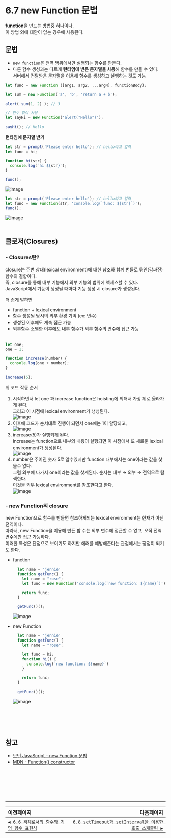 # 6.7 new Function 문법   
**function**을 만드는 방법중 하나이다.   
이 방법 외에 대안이 없는 경우에 사용된다.   

## 문법
- `new function`은 전역 범위에서만 실행되는 함수를 만든다.
- 다른 함수 생성과는 다르게 **런타임에 받은 문자열을 사용**해 함수를 만들 수 있다.   
  서버에서 전달받은 문자열을 이용해 함수를 생성하고 실행하는 것도 가능
```javascript
let func = new Function ([arg1, arg2, ...argN], functionBody);
```
```javascript
let sum = new Function('a', 'b', 'return a + b');

alert( sum(1, 2) ); // 3
```
```javascript
// 인수 없이 사용
let sayHi = new Function('alert("Hello")');

sayHi(); // Hello
```
**런타임에 문자열 받기**

```javascript
let str = prompt('Please enter hello'); // hello라고 입력
let func = hi;

function hi(str) {
  console.log(`hi ${str}`);
}

func();
```
![image](https://user-images.githubusercontent.com/70567818/128462638-64cb278b-c308-4439-8f9e-22267bbddadc.png)
```javascript
let str = prompt('Please enter hello'); // hello라고 입력
let func = new Function(str, 'console.log(`func: ${str}`)');
func();
```
![image](https://user-images.githubusercontent.com/70567818/128462599-e589b06c-6c95-4153-bb30-3aea6c3ffa22.png)   
　   
## 클로저(Closures)
### - Closures란?
closure는 주변 상태(lexical environment)에 대한 참조와 함께 번들로 묶인(감싸진) 함수의 결합이다.   
즉, closure를 통해 내부 기능에서 외부 기능의 범위에 액세스할 수 있다.   
JavaScript에서 기능이 생성될 때마다 기능 생성 시 closure가 생성된다.   

더 쉽게 말하면
- function + lexical environment
- 함수 생성될 당시의 외부 환경 기억 (ex: 변수)
- 생성된 이후에도 계속 접근 가능
- 외부함수 소멸한 이후에도 내부 함수가 외부 함수의 변수에 접근 가능   
　   
```javascript
let one;
one = 1;

function increase(number) {
  console.log(one + number);
}

increase(5);
```
위 코드 작동 순서
1. 시작하면서 let one 과 increase function은 hoisting에 의해서 가장 위로 올라가게 된다.   
그리고 이 시점에 lexical environment가 생성된다.   
  ![image](https://user-images.githubusercontent.com/70567818/128459445-2bbad0b2-125a-4dce-a5a0-5984b01a06a0.png)   
2. 이후에 코드가 순서대로 진행이 되면서 one에는 1이 할당되고,   
  ![image](https://user-images.githubusercontent.com/70567818/128459559-5de038f4-22cc-4538-9ba4-759390b6f4ad.png)   
3. increase(5)가 실행되게 된다.   
increase는 function으로 내부의 내용이 실행되면 이 시점에서 또 새로운 lexical environment가 생성된다.   
  ![image](https://user-images.githubusercontent.com/70567818/128459844-be0e576b-7b5d-4187-abe9-1c304e568ff3.png)   
4. number은 주어진 숫자 5로 알수있지만 function 내부에서는 one이라는 값을 찾을수 없다.   
그럼 외부에 나가서 one이라는 값을 찾게된다. 순서는 내부 → 외부 → 전역으로 탐색한다.   
이것을 외부 lexical environment를 참조한다고 한다.   
  ![image](https://user-images.githubusercontent.com/70567818/128460359-eb819712-f532-4468-b257-dc84ad2f5784.png)
　   
### - new Function의 closure
new Function으로 함수를 만들면 참조하게되는 lexical environment는 현재가 아닌 전역이다.   
따라서, new Function을 이용해 만든 함 수는 외부 변수에 접근할 수 없고, 오직 전역 변수에만 접근 가능하다.   
이러한 특성은 단점으로 보이기도 하지만 에러를 예방해준다는 관점에서는 장점이 되기도 한다.   
- function
  ```javascript
    let name = 'jennie'
    function getFunc() {
      let name = "rose";
      let func = new Function('console.log(`new function: ${name}`)');

      return func;
    }

    getFunc()();
  ```
  ![image](https://user-images.githubusercontent.com/70567818/128465920-fb611c13-4610-405e-bbef-11abbafaacff.png)   
  
- new Function
  ```javascript
    let name = 'jennie'
    function getFunc() {
      let name = "rose";

      let func = hi;
      function hi() {
        console.log(`new function: ${name}`)
      }

      return func;
    }

    getFunc()();
  ```
  ![image](https://user-images.githubusercontent.com/70567818/128465860-305cdb7c-a58d-409a-ad8b-c3c3b09e4a21.png)

　   
　    
　      
## 참고   
- [모던 JavaScript - new Function 문법](https://ko.javascript.info/new-function)
- [MDN - Function() constructor](https://developer.mozilla.org/en-US/docs/Web/JavaScript/Reference/Global_Objects/Function/Function)
　   
　   
　   
　   
　   
　   
---   
|이전페이지|다음페이지|
|:---|---:|
|[`◀ 6.6 객체로서의 함수와 기명 함수 표현식`](./6.6_function-object.md)|[`6.8 setTimeout과 setInterval을 이용한 호출 스케줄링 ▶`](./6.8_settimeout-setinterval.md)|
